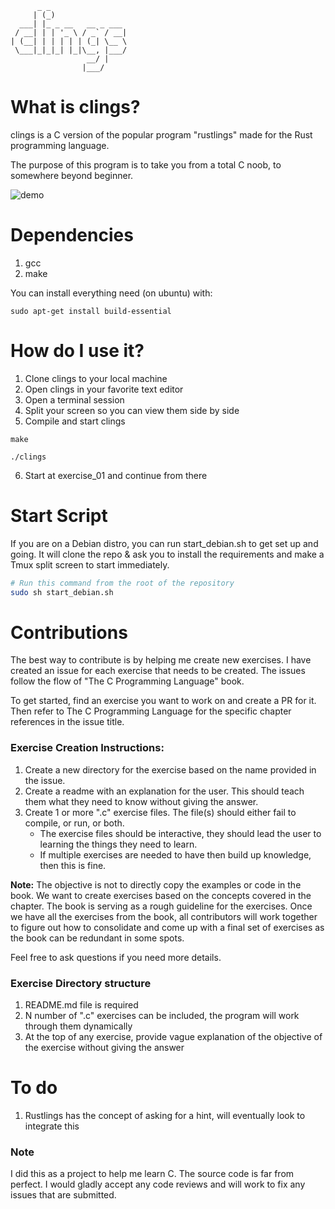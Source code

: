 ```
      _ _                 
     | (_)                
  ___| |_ _ __   __ _ ___ 
 / __| | | '_ \ / _` / __|
| (__| | | | | | (_| \__ \
 \___|_|_|_| |_|\__, |___/
                 __/ |    
                |___/     

```

# What is clings?
clings is a C version of the popular program "rustlings" made for the Rust programming language.

The purpose of this program is to take you from a total C noob, to somewhere beyond beginner.

![demo](https://raw.githubusercontent.com/danwritecode/clings/master/demo_v3.gif)

# Dependencies
1. gcc
2. make

You can install everything need (on ubuntu) with:
```
sudo apt-get install build-essential
```

# How do I use it?
1. Clone clings to your local machine
2. Open clings in your favorite text editor
3. Open a terminal session
4. Split your screen so you can view them side by side
5. Compile and start clings 
```
make
```
```
./clings
```
6. Start at exercise_01 and continue from there

# Start Script

If you are on a Debian distro, you can run start_debian.sh to get set up and going.  It will clone the repo & ask you to install the requirements and make a Tmux split screen to start immediately.
```bash
# Run this command from the root of the repository
sudo sh start_debian.sh
```


# Contributions
The best way to contribute is by helping me create new exercises. I have created an issue for each exercise that needs to be created. The issues follow the flow of "The C Programming Language" book.

To get started, find an exercise you want to work on and create a PR for it. Then refer to The C Programming Language for the specific chapter references in the issue title.

### Exercise Creation Instructions:
1. Create a new directory for the exercise based on the name provided in the issue.
2. Create a readme with an explanation for the user. This should teach them what they need to know without giving the answer.
3. Create 1 or more ".c" exercise files. The file(s) should either fail to compile, or run, or both.
    - The exercise files should be interactive, they should lead the user to learning the things they need to learn.
    - If multiple exercises are needed to have then build up knowledge, then this is fine.
  
**Note:** The objective is not to directly copy the examples or code in the book. We want to create exercises based on the concepts covered in the chapter. The book is serving as a rough guideline for the exercises. Once we have all the exercises from the book, all contributors will work together to figure out how to consolidate and come up with a final set of exercises as the book can be redundant in some spots.

Feel free to ask questions if you need more details.


### Exercise Directory structure
1. README.md file is required
2. N number of ".c" exercises can be included, the program will work through them dynamically
3. At the top of any exercise, provide vague explanation of the objective of the exercise without giving the answer

# To do
1. Rustlings has the concept of asking for a hint, will eventually look to integrate this

### Note
I did this as a project to help me learn C. The source code is far from perfect. I would gladly accept any code reviews and will work to fix any issues that are submitted.
